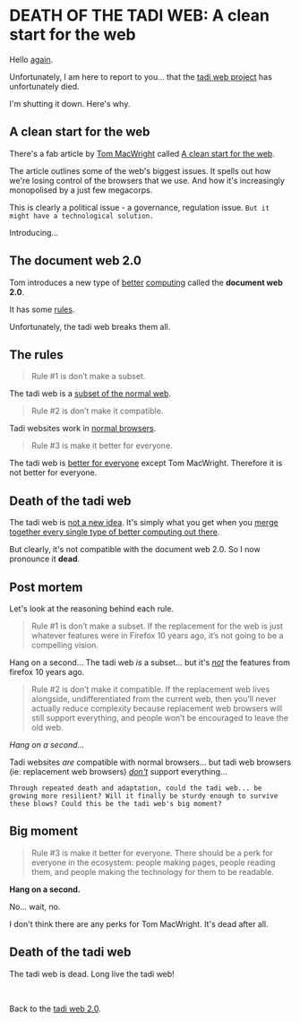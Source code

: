 # DEATH OF THE TADI WEB: A clean start for the web

Hello [again](/wikiblogarden/tadi-web/death/worldwide/).

Unfortunately, I am here to report to you... that the [tadi web project](/wikiblogarden/tadi-web) has unfortunately died.

I'm shutting it down. Here's why.

## A clean start for the web

There's a fab article by [Tom MacWright](https://macwright.com/about/) called [A clean start for the web](https://macwright.com/2020/08/22/clean-starts-for-the-web).

The article outlines some of the web's biggest issues. It spells out how we're losing control of the browsers that we use. And how it's increasingly monopolised by a just few megacorps.

This is clearly a political issue - a governance, regulation issue. `But it might have a technological solution.`

Introducing...

## The document web 2.0

Tom introduces a new type of [better](/wikiblogarden/better-computing) [computing](wikiblogarden/better-computing/better-computing) called the **document web 2.0**.

It has some [rules](/wikiblogarden/rules).

Unfortunately, the tadi web breaks them all.

## The rules

> Rule #1 is don’t make a subset.

The tadi web is a [subset of the normal web](https://www.todepond.com/wikiblogarden/tadi-web/entry-points/).

> Rule #2 is don’t make it compatible.

Tadi websites work in [normal browsers](https://www.todepond.com/wikiblogarden/tadi-web/entry-points/).

> Rule #3 is make it better for everyone.

The tadi web is [better for everyone](/wikiblogarden/academia/opinion) except Tom MacWright. Therefore it is not better for everyone.

## Death of the tadi web

The tadi web is [not a new idea](https://www.todepond.com/wikiblogarden/my-wikiblogarden/). It's simply what you get when you [merge together every single type of better computing out there](https://www.todepond.com/wikiblogarden/tadi-web/).

But clearly, it's not compatible with the document web 2.0. So I now pronounce it **dead**.

## Post mortem

Let's look at the reasoning behind each rule.

> Rule #1 is don’t make a subset. If the replacement for the web is just whatever features were in Firefox 10 years ago, it’s not going to be a compelling vision.

Hang on a second... The tadi web *is* a subset... but it's [*not*](/wikiblogarden/tadi-web/entry-points) the features from firefox 10 years ago.

> Rule #2 is don’t make it compatible. If the replacement web lives alongside, undifferentiated from the current web, then you’ll never actually reduce complexity because replacement web browsers will still support everything, and people won’t be encouraged to leave the old web.

*Hang on a second...*

Tadi websites *are* compatible with normal browsers... but tadi web browsers (ie: replacement web browsers) [*don't*](/wikiblogarden/tadi-web/entry-points) support everything...

```
Through repeated death and adaptation, could the tadi web... be growing more resilient? Will it finally be sturdy enough to survive these blows? Could this be the tadi web's big moment?
```

## Big moment

> Rule #3 is make it better for everyone. There should be a perk for everyone in the ecosystem: people making pages, people reading them, and people making the technology for them to be readable.

**Hang on a second.**

No... wait, no.

I don't think there are any perks for Tom MacWright. It's dead after all.

## Death of the tadi web

The tadi web is dead. Long live the tadi web!

<br>

Back to the [tadi
web 2.0](/wikiblogarden/tadi-web).

